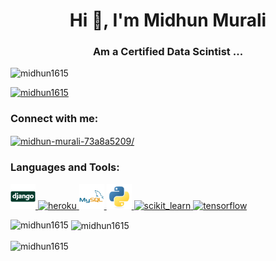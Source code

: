 <h1 align="center">Hi 👋, I'm Midhun Murali</h1>
<h3 align="center">Am a Certified Data Scintist ...</h3>

<p align="left"> <img src="https://komarev.com/ghpvc/?username=midhun1615&label=Profile%20views&color=0e75b6&style=flat" alt="midhun1615" /> </p>

<p align="left"> <a href="https://github.com/ryo-ma/github-profile-trophy"><img src="https://github-profile-trophy.vercel.app/?username=midhun1615" alt="midhun1615" /></a> </p>

<h3 align="left">Connect with me:</h3>
<p align="left">
<a href="https://linkedin.com/in/midhun-murali-73a8a5209/" target="blank"><img align="center" src="https://raw.githubusercontent.com/rahuldkjain/github-profile-readme-generator/master/src/images/icons/Social/linked-in-alt.svg" alt="midhun-murali-73a8a5209/" height="30" width="40" /></a>
</p>

<h3 align="left">Languages and Tools:</h3>
<p align="left"> <a href="https://www.djangoproject.com/" target="_blank"> <img src="https://raw.githubusercontent.com/devicons/devicon/master/icons/django/django-original.svg" alt="django" width="40" height="40"/> </a> <a href="https://heroku.com" target="_blank"> <img src="https://www.vectorlogo.zone/logos/heroku/heroku-icon.svg" alt="heroku" width="40" height="40"/> </a> <a href="https://www.mysql.com/" target="_blank"> <img src="https://raw.githubusercontent.com/devicons/devicon/master/icons/mysql/mysql-original-wordmark.svg" alt="mysql" width="40" height="40"/> </a> <a href="https://www.python.org" target="_blank"> <img src="https://raw.githubusercontent.com/devicons/devicon/master/icons/python/python-original.svg" alt="python" width="40" height="40"/> </a> <a href="https://scikit-learn.org/" target="_blank"> <img src="https://upload.wikimedia.org/wikipedia/commons/0/05/Scikit_learn_logo_small.svg" alt="scikit_learn" width="40" height="40"/> </a> <a href="https://www.tensorflow.org" target="_blank"> <img src="https://www.vectorlogo.zone/logos/tensorflow/tensorflow-icon.svg" alt="tensorflow" width="40" height="40"/> </a> </p>

<p><img align="left" src="https://github-readme-stats.vercel.app/api/top-langs?username=midhun1615&show_icons=true&locale=en&layout=compact" alt="midhun1615" /></p>

<p>&nbsp;<img align="center" src="https://github-readme-stats.vercel.app/api?username=midhun1615&show_icons=true&locale=en" alt="midhun1615" /></p>

<p><img align="center" src="https://github-readme-streak-stats.herokuapp.com/?user=midhun1615&" alt="midhun1615" /></p>

